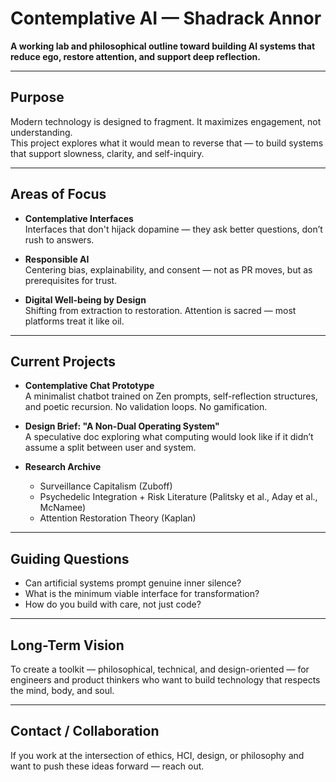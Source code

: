 
# Contemplative AI — Shadrack Annor

**A working lab and philosophical outline toward building AI systems that reduce ego, restore attention, and support deep reflection.**

---

## Purpose

Modern technology is designed to fragment. It maximizes engagement, not understanding.  
This project explores what it would mean to reverse that — to build systems that support slowness, clarity, and self-inquiry.

---

## Areas of Focus

- **Contemplative Interfaces**  
  Interfaces that don't hijack dopamine — they ask better questions, don’t rush to answers.

- **Responsible AI**  
  Centering bias, explainability, and consent — not as PR moves, but as prerequisites for trust.

- **Digital Well-being by Design**  
  Shifting from extraction to restoration. Attention is sacred — most platforms treat it like oil.

---

## Current Projects

- **Contemplative Chat Prototype**  
  A minimalist chatbot trained on Zen prompts, self-reflection structures, and poetic recursion. No validation loops. No gamification.

- **Design Brief: "A Non-Dual Operating System"**  
  A speculative doc exploring what computing would look like if it didn’t assume a split between user and system.

- **Research Archive**  
  - Surveillance Capitalism (Zuboff)  
  - Psychedelic Integration + Risk Literature (Palitsky et al., Aday et al., McNamee)  
  - Attention Restoration Theory (Kaplan)

---

## Guiding Questions

- Can artificial systems prompt genuine inner silence?
- What is the minimum viable interface for transformation?
- How do you build with care, not just code?

---

## Long-Term Vision

To create a toolkit — philosophical, technical, and design-oriented — for engineers and product thinkers who want to build technology that respects the mind, body, and soul.

---

## Contact / Collaboration

If you work at the intersection of ethics, HCI, design, or philosophy and want to push these ideas forward — reach out.
